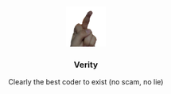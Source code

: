 <!-- PROJECT LOGO -->
<br />
<p align="center">
  <a href="https://github.com/othneildrew/Best-README-Template">
    <img src="images/logo.png" alt="Logo" width="80" height="80">
  </a>

  <h3 align="center">Verity</h3>

  <p align="center">
    Clearly the best coder to exist (no scam, no lie)
    <br />
